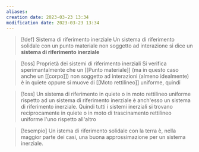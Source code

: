 ```yaml
---
aliases: 
creation date: 2023-03-23 13:34
modification date: 2023-03-23 13:34
---
```


>[!def] Sistema di riferimento inerziale
>Un sistema di riferimento solidale con un punto materiale non soggetto ad interazione si dice un **sistema di riferimento inerziale**

>[!oss] Proprietà dei sistemi di riferimento inerziali
>Si verifica sperimantalmente che un [[Punto materiale]] (ma in questo caso anche un [[corpo]]) non soggetto ad interazioni (almeno idealmente) è in quiete oppure si muove di [[Moto rettilineo]] uniforme, quindi

>[!oss]
>Un sistema di riferimento in quiete o in moto rettilineo uniforme rispetto ad un sistema di riferimento inerziale è anch'esso un sistema di riferimento inerziale. Quindi tutti i sistemi inerziali si trovano reciprocamente in quiete o in moto di trascinamento rettilineo uniforme l'uno rispetto all'altro

>[!esempio]
>Un istema di riferimento solidale con la terra è, nella maggior parte dei casi, una buona approssimazione per un sistema inerziale.

